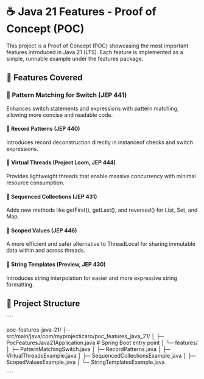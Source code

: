 # ☕ Java 21 Features - Proof of Concept (POC)

This project is a Proof of Concept (POC) showcasing the most important features introduced in Java 21 (LTS).
Each feature is implemented as a simple, runnable example under the features package.

## 📌 Features Covered

### 🔹 Pattern Matching for Switch (JEP 441)

Enhances switch statements and expressions with pattern matching, allowing more concise and readable code.

#### 🔹 Record Patterns (JEP 440)

Introduces record deconstruction directly in instanceof checks and switch expressions.

#### 🔹 Virtual Threads (Project Loom, JEP 444)

Provides lightweight threads that enable massive concurrency with minimal resource consumption.

#### 🔹 Sequenced Collections (JEP 431)

Adds new methods like getFirst(), getLast(), and reversed() for List, Set, and Map.

#### 🔹 Scoped Values (JEP 446)

A more efficient and safer alternative to ThreadLocal for sharing immutable data within and across threads.

#### 🔹 String Templates (Preview, JEP 430)

Introduces string interpolation for easier and more expressive string formatting.


## 📂 Project Structure

´´´´

poc-features-java-21/
 ├─ src/main/java/com/myprojecticaro/poc_features_java_21/
 │   ├─ PocFeaturesJava21Application.java   # Spring Boot entry point
 │   └─ features/
 │       ├─ PatternMatchingSwitch.java
 │       ├─ RecordPatterns.java
 │       ├─ VirtualThreadsExample.java
 │       ├─ SequencedCollectionsExample.java
 │       ├─ ScopedValuesExample.java
 │       └─ StringTemplatesExample.java

´´´´
